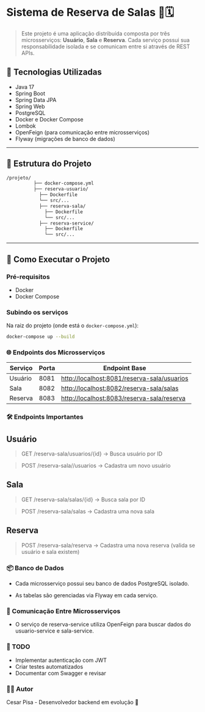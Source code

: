# Sistema de Reserva de Salas 🏢🗓️

> Este projeto é uma aplicação distribuída composta por três microsserviços: **Usuário**, **Sala** e **Reserva**. Cada serviço possui sua responsabilidade isolada e se comunicam entre si através de REST APIs.

## 🔧 Tecnologias Utilizadas

- Java 17
- Spring Boot
- Spring Data JPA
- Spring Web
- PostgreSQL
- Docker e Docker Compose
- Lombok
- OpenFeign (para comunicação entre microsserviços)
- Flyway (migrações de banco de dados)

---

## 📁 Estrutura do Projeto

```bash
/projeto/ 
          ├── docker-compose.yml 
          ├── reserva-usuario/  
            ├── Dockerfile  
            └── src/... 
            ├── reserva-sala/  
              ├── Dockerfile 
              └── src/... 
            ├── reserva-service/  
              ├── Dockerfile  
              └── src/...
```

---

## 🚀 Como Executar o Projeto

### Pré-requisitos

- Docker
- Docker Compose

### Subindo os serviços

Na raiz do projeto (onde está o `docker-compose.yml`):

```bash
docker-compose up --build
```
### 🌐 Endpoints dos Microsserviços

| Serviço  | Porta | Endpoint Base                                     |
|----------|-------|---------------------------------------------------|
| Usuário  | 8081  | [http://localhost:8081/reserva-sala/usuarios](http://localhost:8081/reserva-sala/usuarios)             |
| Sala     | 8082  | [http://localhost:8082/reserva-sala/salas](http://localhost:8082/reserva-sala/salas)                   |
| Reserva  | 8083  | [http://localhost:8083/reserva-sala/reserva](http://localhost:8083/reserva-sala/reserva) |


### 🛠️ Endpoints Importantes
## Usuário
> GET /reserva-sala/usuarios/{id} → Busca usuário por ID

> POST /reserva-sala//usuarios → Cadastra um novo usuário

## Sala
> GET /reserva-sala/salas/{id} → Busca sala por ID

> POST /reserva-sala/salas → Cadastra uma nova sala

## Reserva
> POST /reserva-sala/reserva → Cadastra uma nova reserva (valida se usuário e sala existem)

### 📦 Banco de Dados
- Cada microsserviço possui seu banco de dados PostgreSQL isolado.

- As tabelas são gerenciadas via Flyway em cada serviço.

### 🧩 Comunicação Entre Microsserviços
- O serviço de reserva-service utiliza OpenFeign para buscar dados do usuario-service e sala-service.

### 📌 TODO
 - Implementar autenticação com JWT
 - Criar testes automatizados
 - Documentar com Swagger e revisar

### 🧑‍💻 Autor
Cesar Pisa - Desenvolvedor backend em evolução 🚀